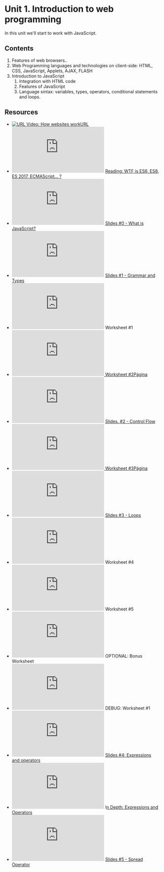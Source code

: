 # Unit 1. Introduction to web programming

In this unit we'll start to work with JavaScript.



## Contents

1. Features of web browsers..
2. Web Programming languages and technologies on client-side: HTML, CSS, JavaScript, Applets, AJAX, FLASH
3. Introduction to JavaScript
   1. Integration with HTML code
   2. Features of JavaScript
   3. Language sintax: variables, types, operators, conditional statements and loops.



## Resources

- [![URL](https://www.youtube.com/watch?v=D8c4JZW73cM) Video: How websites workURL](https://www.youtube.com/watch?v=D8c4JZW73cM)
- ![URL](https://www.iesayala.com/moodle/theme/image.php?theme=formal_white&image=f%2Fweb&rev=144) [Reading: WTF is ES6, ES8, ES 2017, ECMAScript… ?](https://codeburst.io/javascript-wtf-is-es6-es8-es-2017-ecmascript-dca859e4821c?gi=f910ddb03855)
- ![URL](https://www.iesayala.com/moodle/theme/image.php?theme=formal_white&image=f%2Fweb&rev=144) [Slides #0 - What is JavaScript?](https://developer.mozilla.org/en-US/docs/Learn/JavaScript/First_steps/What_is_JavaScript)
- ![URL](https://www.iesayala.com/moodle/theme/image.php?theme=formal_white&image=f%2Fweb&rev=144) [Slides #1 - Grammar and Types](https://developer.mozilla.org/en-US/docs/Web/JavaScript/Guide/Grammar_and_types)
- ![Archivo](https://www.iesayala.com/moodle/theme/image.php?theme=formal_white&image=f%2Fpdf&rev=144) Worksheet #1
- [![Página](https://www.iesayala.com/moodle/theme/image.php?theme=formal_white&image=icon&rev=144&component=page) Worksheet #2Página](https://www.iesayala.com/moodle/mod/page/view.php?id=2990)
- ![URL](https://www.iesayala.com/moodle/theme/image.php?theme=formal_white&image=f%2Fweb&rev=144) [Slides. #2 - Control Flow](https://developer.mozilla.org/en-US/docs/Web/JavaScript/Guide/Control_flow_and_error_handling)
- [![Página](https://www.iesayala.com/moodle/theme/image.php?theme=formal_white&image=icon&rev=144&component=page) Worksheet #3Página](https://www.iesayala.com/moodle/mod/page/view.php?id=2991)
- ![URL](https://www.iesayala.com/moodle/theme/image.php?theme=formal_white&image=f%2Fweb&rev=144) [Slides #3 - Loops](https://developer.mozilla.org/en-US/docs/Web/JavaScript/Guide/Loops_and_iteration)
- ![Página](https://www.iesayala.com/moodle/theme/image.php?theme=formal_white&image=icon&rev=144&component=page) Worksheet #4
- ![Archivo](https://www.iesayala.com/moodle/theme/image.php?theme=formal_white&image=f%2Fpdf&rev=144) Worksheet #5
- ![Archivo](https://www.iesayala.com/moodle/theme/image.php?theme=formal_white&image=f%2Fpdf&rev=144) OPTIONAL: Bonus Worksheet
- ![Archivo](https://www.iesayala.com/moodle/theme/image.php?theme=formal_white&image=f%2Fzip&rev=144) DEBUG: Worksheet #1
- ![URL](https://www.iesayala.com/moodle/theme/image.php?theme=formal_white&image=f%2Fweb&rev=144) [Slides #4: Expressions and operators](https://developer.mozilla.org/en-US/docs/Web/JavaScript/Guide/Expressions_and_Operators)
- ![URL](https://www.iesayala.com/moodle/theme/image.php?theme=formal_white&image=f%2Fweb&rev=144) I[n Depth: Expressions and Operators](https://developer.mozilla.org/en-US/docs/Web/JavaScript/Reference/Operators)
- ![URL](https://www.iesayala.com/moodle/theme/image.php?theme=formal_white&image=f%2Fweb&rev=144) [Slides #5 - Spread Operator](https://github.com/jpineroberbel/web-curriculum/tree/master/lessons/es6/spread-operator)